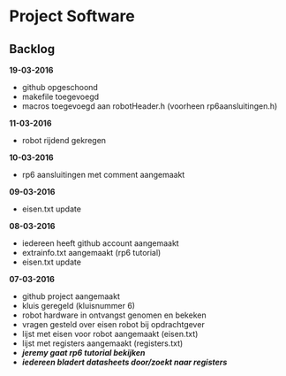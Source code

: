 # **Project Software**
## Backlog

**19-03-2016**

- github opgeschoond
- makefile toegevoegd
- macros toegevoegd aan robotHeader.h (voorheen rp6aansluitingen.h)

**11-03-2016**

- robot rijdend gekregen

**10-03-2016**

- rp6 aansluitingen met comment aangemaakt

**09-03-2016**

- eisen.txt update

**08-03-2016**

- iedereen heeft github account aangemaakt
- extrainfo.txt aangemaakt (rp6 tutorial)
- eisen.txt update

**07-03-2016**

- github project aangemaakt
- kluis geregeld (kluisnummer 6)
- robot hardware in ontvangst genomen en bekeken
- vragen gesteld over eisen robot bij opdrachtgever
- lijst met eisen voor robot aangemaakt (eisen.txt)
- lijst met registers aangemaakt (registers.txt)
- **_jeremy gaat rp6 tutorial bekijken_**
- **_iedereen bladert datasheets door/zoekt naar registers_**
